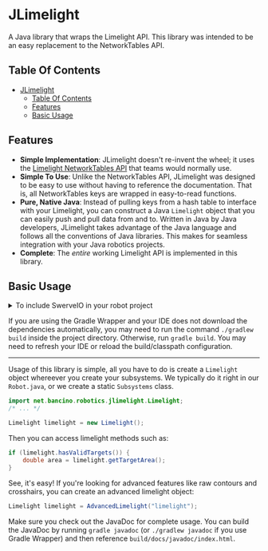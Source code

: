 # JLimelight
A Java library that wraps the Limelight API. This library was intended to be an easy replacement to the NetworkTables API.

## Table Of Contents
- [JLimelight](#jlimelight)
    - [Table Of Contents](#table-of-contents)
    - [Features](#features)
    - [Basic Usage](#basic-usage)

## Features
- **Simple Implementation**: JLimelight doesn't re-invent the wheel; it uses the [Limelight NetworkTables API](http://docs.limelightvision.io/en/latest/networktables_api.html) that teams would normally use.
- **Simple To Use**: Unlike the NetworkTables API, JLimelight was designed to be easy to use without having to reference the documentation. That is, all NetworkTables keys are wrapped in easy-to-read functions.
- **Pure, Native Java**: Instead of pulling keys from a hash table to interface with your Limelight, you can construct a Java `Limelight` object that you can easily push and pull data from and to. Written in Java by Java developers, JLimelight takes advantage of the Java language and follows all the conventions of Java libraries. This makes for seamless integration with your Java robotics projects.
- **Complete**: The *entire* working Limelight API is implemented in this library.

## Basic Usage

<details> <summary> To include SwerveIO in your robot project </summary>
Add this to your `settings.gradle`:

```groovy
sourceControl {
    gitRepository("https://github.com/Team6090/JLimelight") {
        producesModule("net.bancino.robotics:JLimelight")
    }
}
```

Then, add the dependency in `build.gradle`:

```groovy
dependencies {
  api 'net.bancino.robotics:JLimelight:1.0.0'
}
```
</details>

If you are using the Gradle Wrapper and your IDE does not download the dependencies automatically, you may need to run the command `./gradlew build` inside the project directory. Otherwise, run `gradle build`. You may need to refresh your IDE or reload the build/classpath configuration.

---

Usage of this library is simple, all you have to do is create a `Limelight` object whereever you create your subsystems. We typically do it right in our `Robot.java`, or we create a static `Subsystems` class.

```java
import net.bancino.robotics.jlimelight.Limelight;
/* ... */

Limelight limelight = new Limelight();
```

Then you can access limelight methods such as:

```java
if (limelight.hasValidTargets()) {
    double area = limelight.getTargetArea();
}
```

See, it's easy! If you're looking for advanced features like raw contours and crosshairs, you can create an advanced limelight object:

```java
Limelight limelight = AdvancedLimelight("limelight");
```

Make sure you check out the JavaDoc for complete usage. You can build the JavaDoc by running `gradle javadoc` (or `./gradlew javadoc` if you use Gradle Wrapper) and then reference `build/docs/javadoc/index.html`.